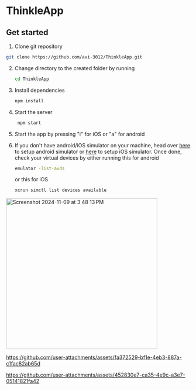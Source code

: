 # ThinkleApp



## Get started

1.  Clone git repository

   ```bash
   git clone https://github.com/avi-3012/ThinkleApp.git
   ```

2. Change directory to the created folder by running

   ```bash
   cd ThinkleApp
   ```
   
3. Install dependencies

   ```bash
   npm install
   ```

3. Start the server

   ```bash
    npm start
   ```
4. Start the app by pressing "i" for iOS or "a" for android


5. If you don't have android/iOS simulator on your machine, head over [here](https://developer.android.com/studio/run/managing-avds) to setup android simulator or [here](https://developer.apple.com/documentation/safari-developer-tools/installing-xcode-and-simulators) to setup iOS simulator. Once done, check your virtual devices by either running this for android
   ```bash
   emulator -list-avds
   ```
   or this for iOS
   ```bash
   xcrun simctl list devices available
   ```


<img width="413" alt="Screenshot 2024-11-09 at 3 48 13 PM" src="https://github.com/user-attachments/assets/a9a6de95-4f12-42a4-b014-8a6cdf82eda9">



https://github.com/user-attachments/assets/fa372529-bf1e-4eb3-887a-c1fac82ab65d



https://github.com/user-attachments/assets/452830e7-ca35-4e9c-a3e7-05141821fa42

